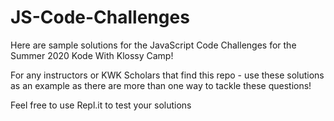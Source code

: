 # JS-Code-Challenges
Here are sample solutions for the JavaScript Code Challenges for the Summer 2020 Kode With Klossy Camp!

For any instructors or KWK Scholars that find this repo - use these solutions as an example as there are more than one way to tackle these questions!

Feel free to use Repl.it to test your solutions
